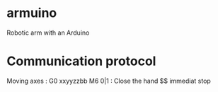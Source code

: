 # armuino
Robotic arm with an Arduino

# Communication protocol

Moving axes : G0 xxyyzzbb
M6 0|1 : Close the hand
$$ immediat stop


